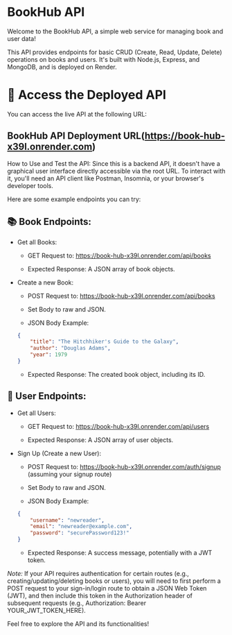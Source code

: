 # BookHub API
Welcome to the BookHub API, a simple web service for managing book and user data!

This API provides endpoints for basic CRUD (Create, Read, Update, Delete) operations on books and users. It's built with Node.js, Express, and MongoDB, and is deployed on Render.

# 🚀 Access the Deployed API
You can access the live API at the following URL:

## BookHub API Deployment URL(https://book-hub-x39l.onrender.com)

How to Use and Test the API:
Since this is a backend API, it doesn't have a graphical user interface directly accessible via the root URL. To interact with it, you'll need an API client like Postman, Insomnia, or your browser's developer tools.

Here are some example endpoints you can try:

## 📚 Book Endpoints:
- Get all Books:

   - GET Request to: https://book-hub-x39l.onrender.com/api/books

   - Expected Response: A JSON array of book objects.

- Create a new Book:

   - POST Request to: https://book-hub-x39l.onrender.com/api/books

   - Set Body to raw and JSON.

   - JSON Body Example:

    ```json
    {
        "title": "The Hitchhiker's Guide to the Galaxy",
        "author": "Douglas Adams",
        "year": 1979
    }
    ```
    
   - Expected Response: The created book object, including its ID.

## 👤 User Endpoints:
- Get all Users:

   - GET Request to: https://book-hub-x39l.onrender.com/api/users

   - Expected Response: A JSON array of user objects.

- Sign Up (Create a new User):

   - POST Request to: https://book-hub-x39l.onrender.com/auth/signup (assuming your signup route)

   - Set Body to raw and JSON.

   - JSON Body Example:
    ```json
    {
        "username": "newreader",
        "email": "newreader@example.com",
        "password": "securePassword123!"
    }
    ```

   - Expected Response: A success message, potentially with a JWT token.

_Note:_ If your API requires authentication for certain routes (e.g., creating/updating/deleting books or users), you will need to first perform a POST request to your sign-in/login route to obtain a JSON Web Token (JWT), and then include this token in the Authorization header of subsequent requests (e.g., Authorization: Bearer YOUR_JWT_TOKEN_HERE).

Feel free to explore the API and its functionalities!